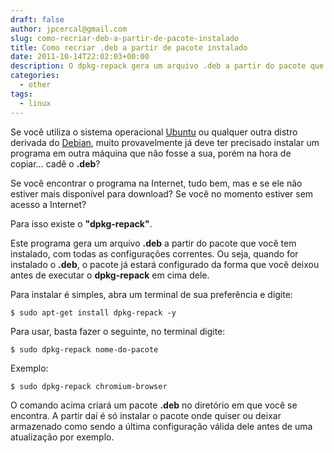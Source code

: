 ```yaml
---
draft: false
author: jpcercal@gmail.com
slug: como-recriar-deb-a-partir-de-pacote-instalado
title: Como recriar .deb a partir de pacote instalado
date: 2011-10-14T22:02:03+00:00
description: O dpkg-repack gera um arquivo .deb a partir do pacote que você tem instalado, com todas as configurações correntes. Crie um arquivo .deb de seus programas.
categories:
  - other
tags: 
  - linux
---
```


Se você utiliza o sistema operacional [Ubuntu](http://www.ubuntu.com/ "Ubuntu") ou qualquer outra distro derivada do 
[Debian](http://www.debian.org/ "Debian"), muito provavelmente já deve ter precisado instalar um programa em outra 
máquina que não fosse a sua, porém na hora de copiar… cadê o **.deb**?

Se você encontrar o programa na Internet, tudo bem, mas e se ele não estiver mais disponível para download? Se você 
no momento estiver sem acesso a Internet?

Para isso existe o **"dpkg-repack"**.

Este programa gera um arquivo **.deb** a partir do pacote que você tem instalado, com todas as configurações correntes. 
Ou seja, quando for instalado o **.deb**, o pacote já estará configurado da forma que você deixou antes de executar o 
**dpkg-repack** em cima dele.

Para instalar é simples, abra um terminal de sua preferência e digite:

```shell
$ sudo apt-get install dpkg-repack -y
```

Para usar, basta fazer o seguinte, no terminal digite:

```shell
$ sudo dpkg-repack nome-do-pacote
```

Exemplo:

```shell
$ sudo dpkg-repack chromium-browser
```

O comando acima criará um pacote **.deb** no diretório em que você se encontra. A partir daí é só instalar o pacote 
onde quiser ou deixar armazenado como sendo a última configuração válida dele antes de uma atualização por exemplo.
